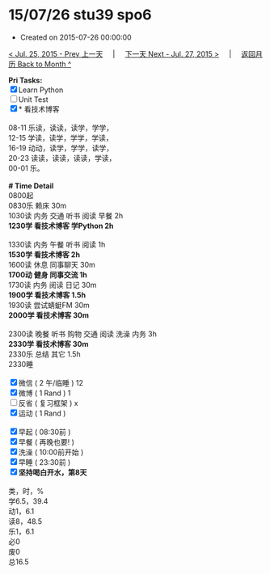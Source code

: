 # 15/07/26 stu39 spo6

- Created on 2015-07-26 00:00:00

[< Jul. 25, 2015 - Prev 上一天](/_archived/lifelogs/2015/07/d25.md) &nbsp; &nbsp; | &nbsp; &nbsp; [下一天 Next - Jul. 27, 2015 >](/_archived/lifelogs/2015/07/d27.md) &nbsp; &nbsp; |  &nbsp; &nbsp; [返回月历 Back to Month ^](/_archived/lifelogs/2015/07/index.md)
<br/><div><strong>Pri Tasks:</strong></div><div><input checked="true" type="checkbox"/>Learn Python</div><div><input type="checkbox"/>Unit Test</div><div><input checked="true" type="checkbox"/>* 看技术博客<br/></div><div><div><br clear="none"/></div></div><div>08-11 乐读，读读，读学，学学，</div><div>12-15 学读，读学，学学，学读，</div><div>16-19 动动，读学，学学，读学，</div><div>20-23 读读，读读，读读，学读，</div><div>00-01 乐。</div><div><br/></div><div><b># Time Detail</b></div><div>0800起</div><div>0830乐 赖床 30m</div><div>1030读 内务 交通 听书 阅读 早餐 2h</div><div><strong>1230学 看技术博客 学Python 2h</strong></div><div><br clear="none"/></div><div>1330读 内务 午餐 听书 阅读 1h</div><div><strong>1530学 看技术博客 2h</strong></div><div>1600读 休息 同事聊天 30m</div><div><b>1700动 健身 同事交流 1h</b></div><div>1730读 内务 阅读 日记 30m</div><div><b>1900学 看技术博客 1.5h</b></div><div>1930读 尝试蜻蜓FM 30m</div><div><b>2000学 看技术博客 30m</b></div><div><br/></div><div>2300读 晚餐 听书 购物 交通 阅读 洗澡 内务 3h</div><div><b>2330学 看技术博客 30m</b></div><div>2330乐 总结 其它 1.5h</div><div>2330睡</div><div><br/></div><div><input checked="true" type="checkbox"/>微信 ( 2 午/临睡 ) 12</div><div><input checked="true" type="checkbox"/>微博 ( 1 Rand ) 1</div><div><input type="checkbox"/>反省 ( 复习框架 ) x</div><div><input checked="true" type="checkbox"/>运动 ( 1 Rand ) </div><div><br/></div><div><input checked="true" type="checkbox"/>早起 ( 08:30前 ) </div><div><input checked="true" type="checkbox"/>早餐 ( 再晚也要! ) </div><div><input checked="true" type="checkbox"/>洗澡 ( 10:00前开始 ) <br/></div><div><input checked="true" type="checkbox"/>早睡 ( 23:30前 ) </div><div><b><input checked="true" type="checkbox"/>坚持喝白开水，第8天</b></div><div><br clear="none"/></div><div>类，时，%</div><div>学6.5，39.4</div><div>动1，6.1</div><div>读8，48.5</div><div>乐1，6.1</div><div>必0<br clear="none"/>废0<br clear="none"/>总16.5</div>
